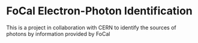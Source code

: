 # FoCal Electron-Photon Identification

This is a project in collaboration with CERN to identify the sources of photons by information provided by FoCal
